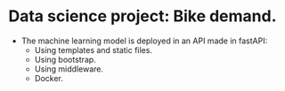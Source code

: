 # Data science project: Bike demand.
- The machine learning model is deployed in an API made in fastAPI:
    - Using templates and static files.
    - Using bootstrap.
    - Using middleware.
    - Docker.

